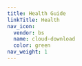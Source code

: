 ```yaml
---
title: Health Guide
linkTitle: Health
nav_icon:
  vendor: bs
  name: cloud-download
  color: green
nav_weight: 1
---
```

